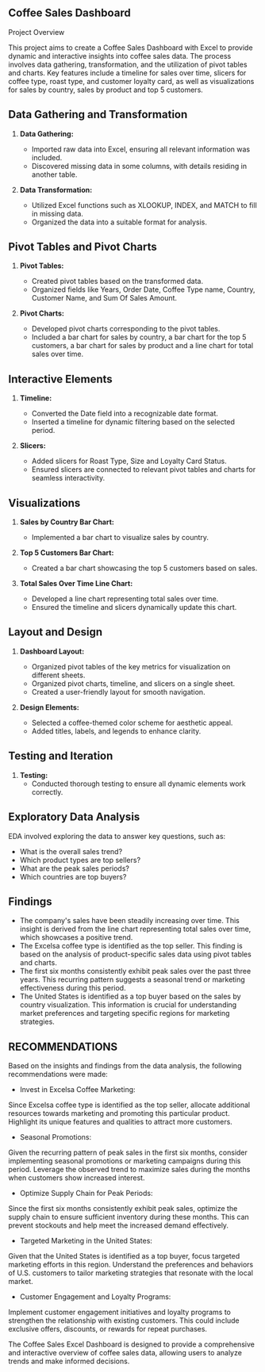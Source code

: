 ## Coffee Sales Dashboard

Project Overview

This project aims to create a Coffee Sales Dashboard with Excel to provide dynamic and interactive insights into coffee sales data. The process involves data gathering, transformation, and the utilization of pivot tables and charts. Key features include a timeline for sales over time, slicers for coffee type, roast type, and customer loyalty card, as well as visualizations for sales by country, sales by product and top 5 customers.

## Data Gathering and Transformation

1. **Data Gathering:**
   - Imported raw data into Excel, ensuring all relevant information was included.
   - Discovered missing data in some columns, with details residing in another table.

2. **Data Transformation:**
   - Utilized Excel functions such as XLOOKUP, INDEX, and MATCH to fill in missing data.
   - Organized the data into a suitable format for analysis.


## Pivot Tables and Pivot Charts

1. **Pivot Tables:**
   - Created pivot tables based on the transformed data.
   - Organized fields like Years, Order Date, Coffee Type name, Country, Customer Name, and Sum Of Sales Amount.

2. **Pivot Charts:**
   - Developed pivot charts corresponding to the pivot tables.
   - Included a bar chart for sales by country, a bar chart for the top 5 customers, a bar chart for sales by product and a line chart for total sales over time.

## Interactive Elements

1. **Timeline:**
   - Converted the Date field into a recognizable date format.
   - Inserted a timeline for dynamic filtering based on the selected period.

2. **Slicers:**
   - Added slicers for Roast Type, Size and Loyalty Card Status.
   - Ensured slicers are connected to relevant pivot tables and charts for seamless interactivity.

## Visualizations

1. **Sales by Country Bar Chart:**
   - Implemented a bar chart to visualize sales by country.

2. **Top 5 Customers Bar Chart:**
   - Created a bar chart showcasing the top 5 customers based on sales.

3. **Total Sales Over Time Line Chart:**
   - Developed a line chart representing total sales over time.
   - Ensured the timeline and slicers dynamically update this chart.

## Layout and Design

1. **Dashboard Layout:**
   - Organized pivot tables of the key metrics for visualization on different sheets.
   - Organized pivot charts, timeline, and slicers on a single sheet.
   - Created a user-friendly layout for smooth navigation.

3. **Design Elements:**
   - Selected a coffee-themed color scheme for aesthetic appeal.
   - Added titles, labels, and legends to enhance clarity.

## Testing and Iteration

1. **Testing:**
   - Conducted thorough testing to ensure all dynamic elements work correctly.


## Exploratory Data Analysis
EDA involved exploring the data to answer key questions, such as:
- What is the overall sales trend?
- Which product types are top sellers?
- What are the peak sales periods?
- Which countries are top buyers?

## Findings
- The company's sales have been steadily increasing over time. This insight is derived from the line chart representing total sales over time, which showcases a positive trend.
- The Excelsa coffee type is identified as the top seller. This finding is based on the analysis of product-specific sales data using pivot tables and charts.
- The first six months consistently exhibit peak sales over the past three years. This recurring pattern suggests a seasonal trend or marketing effectiveness during this period.
- The United States is identified as a top buyer based on the sales by country visualization. This information is crucial for understanding market preferences and targeting specific regions for marketing strategies.

## RECOMMENDATIONS
Based on the insights and findings from the data analysis, the following recommendations were made:

- Invest in Excelsa Coffee Marketing:

Since Excelsa coffee type is identified as the top seller, allocate additional resources towards marketing and promoting this particular product. Highlight its unique features and qualities to attract more customers.

- Seasonal Promotions:

Given the recurring pattern of peak sales in the first six months, consider implementing seasonal promotions or marketing campaigns during this period. Leverage the observed trend to maximize sales during the months when customers show increased interest.

- Optimize Supply Chain for Peak Periods:

Since the first six months consistently exhibit peak sales, optimize the supply chain to ensure sufficient inventory during these months. This can prevent stockouts and help meet the increased demand effectively.

- Targeted Marketing in the United States:

Given that the United States is identified as a top buyer, focus targeted marketing efforts in this region. Understand the preferences and behaviors of U.S. customers to tailor marketing strategies that resonate with the local market.

- Customer Engagement and Loyalty Programs:

Implement customer engagement initiatives and loyalty programs to strengthen the relationship with existing customers. This could include exclusive offers, discounts, or rewards for repeat purchases.

The Coffee Sales Excel Dashboard is designed to provide a comprehensive and interactive overview of coffee sales data, allowing users to analyze trends and make informed decisions.

